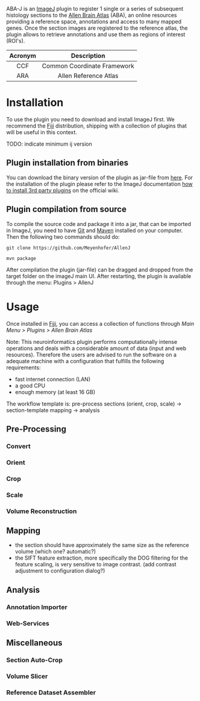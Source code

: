 ABA-J is an [ImageJ][ij] plugin to register 1 single or a series of 
subsequent histology sections to the [Allen Brain Atlas][aba] (ABA), 
an online resources providing a reference space, 
annotations and access to many mapped genes. 
Once the section images are registered to the reference atlas, 
the plugin allows to retrieve annotations and use them as 
regions of interest (ROI's). 


| Acronym | Description                 | 
|:-------:|:---------------------------:|
| CCF     | Common Coordinate Framework | 
| ARA     | Allen Reference Atlas       |


# Installation
To use the plugin you need to download and install ImageJ first. We 
recommend the [Fiji][fiji] distribution, shipping with a collection of plugins
that will be useful in this context.

TODO: indicate minimum ij version

## Plugin installation from binaries
You can download the binary version of the plugin as jar-file 
from [here][bin]. For the installation of the plugin please refer to 
the ImageJ documentation [how to install 3rd party plugins][inst] on 
the official wiki.

## Plugin compilation from source 
To compile the source code and package it into a jar, that can be imported in ImageJ,
 you need to have [Git][git] and [Maven][mvn] installed on your computer. Then the following two commands should do:

```
git clone https://github.com/Meyenhofer/AllenJ

mvn package
```

After compilation the plugin (jar-file) can be dragged and dropped from the target folder on the imageJ main UI. 
After restarting, the plugin is available through the menu: Plugins > AllenJ

# Usage
Once installed in [Fiji][fiji], you can access a collection of functions through _Main Menu > Plugins > Allen Brain Atlas_

Note: This neuroinformatics plugin performs computationally intense operations and deals with a considerable amount of data
(input and web resources). Therefore the users are advised to run the software on a adequate machine with a configuration
that fulfills the following requirements:
* fast internet connection (LAN)
* a good CPU
* enough memory (at least 16 GB) 

The workflow template is:
pre-process sections (orient, crop, scale) -> section-template mapping -> analysis
## Pre-Processing
### Convert 
### Orient
### Crop
### Scale
### Volume Reconstruction

## Mapping 
* the section should have approximately the same size as the reference volume (which one? automatic?)
* the SIFT feature extraction, more specifically the DOG filtering for the feature scaling, 
is very sensitive to image contrast. (add contrast adjustment to configuration dialog?)

## Analysis
### Annotation Importer
### Web-Services

## Miscellaneous
### Section Auto-Crop
### Volume Slicer
### Reference Dataset Assembler 


[aba]: http://www.brain-map.org/
[ij]: http://imagej.net
[git]: https://git-scm.com/
[mvn]: https://maven.apache.org/
[inst]: http://imagej.net/Installing_3rd_party_plugins
[fiji]: http://imagej.net/Fiji/Downloads
[bin]:  https://github.com/Meyenhofer/ABA_J/release 
[dl4j]: https://deeplearning4j.org/
